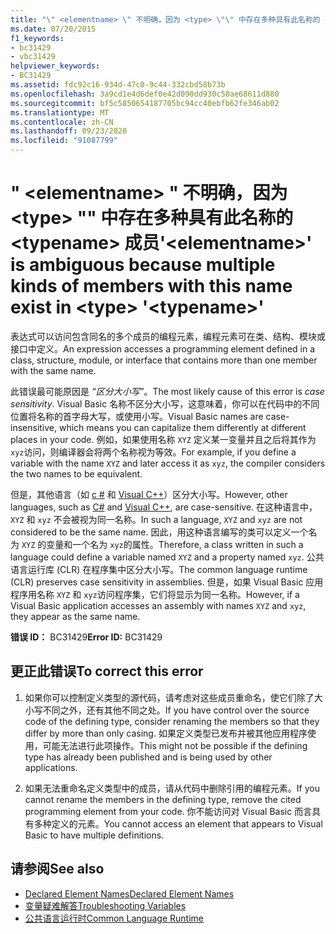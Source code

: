```yaml
---
title: "\" <elementname> \" 不明确，因为 <type> \"\" 中存在多种具有此名称的 <typename> 成员"
ms.date: 07/20/2015
f1_keywords:
- bc31429
- vbc31429
helpviewer_keywords:
- BC31429
ms.assetid: fdc92c16-934d-47c0-9c44-332cbd58b73b
ms.openlocfilehash: 3a9cd1e4d6def0e42d090dd930c50ae68611d880
ms.sourcegitcommit: bf5c5850654187705bc94cc40ebfb62fe346ab02
ms.translationtype: MT
ms.contentlocale: zh-CN
ms.lasthandoff: 09/23/2020
ms.locfileid: "91087799"
---
```

# <a name="elementname-is-ambiguous-because-multiple-kinds-of-members-with-this-name-exist-in-type-typename"></a><span data-ttu-id="678f0-102">" \<elementname> " 不明确，因为 \<type> "" 中存在多种具有此名称的 \<typename> 成员</span><span class="sxs-lookup"><span data-stu-id="678f0-102">'\<elementname>' is ambiguous because multiple kinds of members with this name exist in \<type> '\<typename>'</span></span>

<span data-ttu-id="678f0-103">表达式可以访问包含同名的多个成员的编程元素，编程元素可在类、结构、模块或接口中定义。</span><span class="sxs-lookup"><span data-stu-id="678f0-103">An expression accesses a programming element defined in a class, structure, module, or interface that contains more than one member with the same name.</span></span>  
  
 <span data-ttu-id="678f0-104">此错误最可能原因是 *“区分大小写”*。</span><span class="sxs-lookup"><span data-stu-id="678f0-104">The most likely cause of this error is *case sensitivity*.</span></span> <span data-ttu-id="678f0-105">Visual Basic 名称不区分大小写，这意味着，你可以在代码中的不同位置将名称的首字母大写，或使用小写。</span><span class="sxs-lookup"><span data-stu-id="678f0-105">Visual Basic names are case-insensitive, which means you can capitalize them differently at different places in your code.</span></span> <span data-ttu-id="678f0-106">例如，如果使用名称 `XYZ` 定义某一变量并且之后将其作为 `xyz`访问，则编译器会将两个名称视为等效。</span><span class="sxs-lookup"><span data-stu-id="678f0-106">For example, if you define a variable with the name `XYZ` and later access it as `xyz`, the compiler considers the two names to be equivalent.</span></span>  
  
 <span data-ttu-id="678f0-107">但是，其他语言（如 [c #](../../csharp/index.yml) 和 [Visual C++](/cpp/index)）区分大小写。</span><span class="sxs-lookup"><span data-stu-id="678f0-107">However, other languages, such as [C#](../../csharp/index.yml) and [Visual C++](/cpp/index), are case-sensitive.</span></span> <span data-ttu-id="678f0-108">在这种语言中， `XYZ` 和 `xyz` 不会被视为同一名称。</span><span class="sxs-lookup"><span data-stu-id="678f0-108">In such a language, `XYZ` and `xyz` are not considered to be the same name.</span></span> <span data-ttu-id="678f0-109">因此，用这种语言编写的类可以定义一个名为 `XYZ` 的变量和一个名为 `xyz`的属性。</span><span class="sxs-lookup"><span data-stu-id="678f0-109">Therefore, a class written in such a language could define a variable named `XYZ` and a property named `xyz`.</span></span> <span data-ttu-id="678f0-110">公共语言运行库 (CLR) 在程序集中区分大小写。</span><span class="sxs-lookup"><span data-stu-id="678f0-110">The common language runtime (CLR) preserves case sensitivity in assemblies.</span></span> <span data-ttu-id="678f0-111">但是，如果 Visual Basic 应用程序用名称 `XYZ` 和 `xyz`访问程序集，它们将显示为同一名称。</span><span class="sxs-lookup"><span data-stu-id="678f0-111">However, if a Visual Basic application accesses an assembly with names `XYZ` and `xyz`, they appear as the same name.</span></span>  
  
 <span data-ttu-id="678f0-112">**错误 ID：** BC31429</span><span class="sxs-lookup"><span data-stu-id="678f0-112">**Error ID:** BC31429</span></span>  
  
## <a name="to-correct-this-error"></a><span data-ttu-id="678f0-113">更正此错误</span><span class="sxs-lookup"><span data-stu-id="678f0-113">To correct this error</span></span>  
  
1. <span data-ttu-id="678f0-114">如果你可以控制定义类型的源代码，请考虑对这些成员重命名，使它们除了大小写不同之外，还有其他不同之处。</span><span class="sxs-lookup"><span data-stu-id="678f0-114">If you have control over the source code of the defining type, consider renaming the members so that they differ by more than only casing.</span></span> <span data-ttu-id="678f0-115">如果定义类型已发布并被其他应用程序使用，可能无法进行此项操作。</span><span class="sxs-lookup"><span data-stu-id="678f0-115">This might not be possible if the defining type has already been published and is being used by other applications.</span></span>  
  
2. <span data-ttu-id="678f0-116">如果无法重命名定义类型中的成员，请从代码中删除引用的编程元素。</span><span class="sxs-lookup"><span data-stu-id="678f0-116">If you cannot rename the members in the defining type, remove the cited programming element from your code.</span></span> <span data-ttu-id="678f0-117">你不能访问对 Visual Basic 而言具有多种定义的元素。</span><span class="sxs-lookup"><span data-stu-id="678f0-117">You cannot access an element that appears to Visual Basic to have multiple definitions.</span></span>  
  
## <a name="see-also"></a><span data-ttu-id="678f0-118">请参阅</span><span class="sxs-lookup"><span data-stu-id="678f0-118">See also</span></span>

- [<span data-ttu-id="678f0-119">Declared Element Names</span><span class="sxs-lookup"><span data-stu-id="678f0-119">Declared Element Names</span></span>](../programming-guide/language-features/declared-elements/declared-element-names.md)
- [<span data-ttu-id="678f0-120">变量疑难解答</span><span class="sxs-lookup"><span data-stu-id="678f0-120">Troubleshooting Variables</span></span>](../programming-guide/language-features/variables/troubleshooting-variables.md)
- [<span data-ttu-id="678f0-121">公共语言运行时</span><span class="sxs-lookup"><span data-stu-id="678f0-121">Common Language Runtime</span></span>](../../standard/clr.md)
